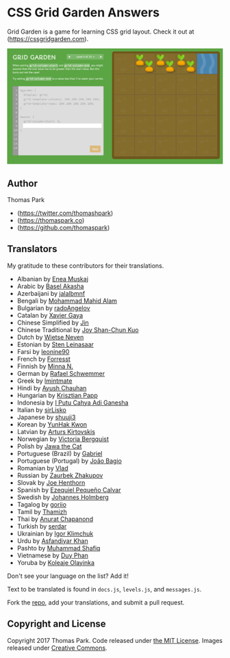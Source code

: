 CSS Grid Garden Answers
=======

Grid Garden is a game for learning CSS grid layout. Check it out at (https://cssgridgarden.com).

![Grid Garden screenshot](./images/screenshot.png)

## Author

Thomas Park

* (https://twitter.com/thomashpark)
* (https://thomaspark.co)
* (https://github.com/thomaspark)

## Translators

My gratitude to these contributors for their translations.

* Albanian by [Enea Muskaj](https://github.com/eneamuskaj)
* Arabic by [Basel Akasha](https://github.com/baselakasha)
* Azerbaijani by [jalalbmnf](https://github.com/jalalbmnf)
* Bengali by [Mohammad Mahid Alam](https://github.com/mahidsec)
* Bulgarian by [radoAngelov](https://github.com/radoAngelov)
* Catalan by [Xavier Gaya](https://github.com/xavigaya)
* Chinese Simplified by [Jin](https://github.com/winar-jin)
* Chinese Traditional by [Joy Shan-Chun Kuo](https://github.com/joykuotw)
* Dutch by [Wietse Neven](https://github.com/wietseneven)
* Estonian by [Sten Leinasaar](https://github.com/StenLeinasaar)
* Farsi by [leonine90](https://github.com/leonine90)
* French by [Forresst](https://github.com/forresst)
* Finnish by [Minna N.](https://github.com/minna-xD)
* German by [Rafael Schwemmer](https://github.com/schwemmer)
* Greek by [lmintmate](https://github.com/lmintmate)
* Hindi by [Ayush Chauhan](https://github.com/ayushchauhan101)
* Hungarian by [Krisztian Papp](https://github.com/pehsa)
* Indonesia by [I Putu Cahya Adi Ganesha](https://github.com/Ipcagr1d)
* Italian by [sirLisko](https://github.com/sirLisko)
* Japanese by [shuuji3](https://github.com/shuuji3)
* Korean by [YunHak Kwon](https://github.com/tienne)
* Latvian by [Arturs Kirtovskis](https://github.com/Akirtovskis)
* Norwegian by [Victoria Bergquist](https://github.com/vicbergquist)
* Polish by [Jawa the Cat](https://github.com/jaworek)
* Portuguese (Brazil) by [Gabriel](https://github.com/gcacars)
* Portuguese (Portugal) by [João Bagio](https://github.com/jbagio)
* Romanian by [Vlad](https://github.com/pckltr)
* Russian by [Zaurbek Zhakupov](https://github.com/zzhakupov)
* Slovak by [Joe Henthorn](https://github.com/jjhen99)
* Spanish by [Ezequiel Pequeño Calvar](https://github.com/Remohir)
* Swedish by [Johannes Holmberg](https://github.com/johannesholmberg)
* Tagalog by [goriio](https://github.com/goriio)
* Tamil by [Thamizh](https://github.com/ThisisThamizh)
* Thai by [Anurat Chapanond](https://github.com/anurat)
* Turkish by [serdar](https://github.com/yigitserdar)
* Ukrainian by [Igor Klimchuk](mailto:igor.klimchuk@tstechpro.com)
* Urdu by [Asfandiyar Khan](https://github.com/asfand-dev)
* Pashto by [Muhammad Shafiq](https://github.com/shafiq-techmentors)
* Vietnamese by [Duy Phan](https://github.com/duyphanz)
* Yoruba by [Koleaje Olayinka](https://github.com/koleajeolayinka)

Don't see your language on the list? Add it!

Text to be translated is found in `docs.js`, `levels.js`, and `messages.js`.

Fork the [repo](https://github.com/thomaspark/gridgarden/), add your translations, and submit a pull request.

## Copyright and License

Copyright 2017 Thomas Park. Code released under [the MIT License](https://github.com/thomaspark/gridgarden/blob/gh-pages/LICENSE). Images released under [Creative Commons](https://creativecommons.org/licenses/by/3.0/legalcode.txt).
